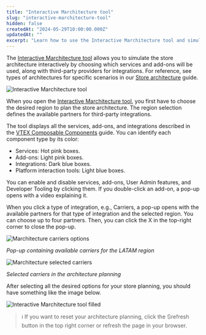```yaml
---
title: "Interactive Marchitecture tool"
slug: "interactive-marchitecture-tool"
hidden: false
createdAt: "2024-05-29T10:00:00.000Z"
updatedAt: ""
excerpt: "Learn how to use the Interactive Marchitecture tool and simulate a composable VTEX store architecture."
---
```


The [Interactive Marchitecture tool](https://vtex.com/en-us/assets/interactive-architecture/) allows you to simulate the store architecture interactively by choosing which services and add-ons will be used, along with third-party providers for integrations. For reference, see types of architectures for specific scenarios in our [Store architecture](https://developers.vtex.com/docs/guides/store-architecture) guide.

![Interactive Marchitecture tool](https://cdn.jsdelivr.net/gh/vtexdocs/dev-portal-content@main/docs/guides/VTEX-Platform-Overview/Composability/interactive-marchitecture-tool.png)

When you open the [Interactive Marchitecture tool](https://vtex.com/en-us/assets/interactive-architecture/), you first have to choose the desired region to plan the store architecture. The region selection defines the available partners for third-party integrations.

The tool displays all the services, add-ons, and integrations described in the [VTEX Composable Components](https://developers.vtex.com/docs/guides/vtex-composable-components) guide. You can identify each component type by its color:

- Services: Hot pink boxes.
- Add-ons: Light pink boxes.
- Integrations: Dark blue boxes.
- Platform interaction tools: Light blue boxes.

You can enable and disable services, add-ons, User Admin features, and Developer Tooling by clicking them. If you double-click an add-on, a pop-up opens with a video explaining it.

When you click a type of integration, e.g., Carriers, a pop-up opens with the available partners for that type of integration and the selected region. You can choose up to four partners. Then, you can click the X in the top-right corner to close the pop-up.

![Marchitecture carriers options](https://cdn.jsdelivr.net/gh/vtexdocs/dev-portal-content@main/docs/guides/VTEX-Platform-Overview/Composability/marchitecture-carriers-options.png)

*Pop-up containing available carriers for the LATAM region*

![Marchitecture selected carriers](https://cdn.jsdelivr.net/gh/vtexdocs/dev-portal-content@main/docs/guides/VTEX-Platform-Overview/Composability/marchitecture-selected-carriers.png)

*Selected carriers in the architecture planning*

After selecting all the desired options for your store planning, you should have something like the image below.

![Interactive Marchitecture tool filled](https://cdn.jsdelivr.net/gh/vtexdocs/dev-portal-content@main/docs/guides/VTEX-Platform-Overview/Composability/marchitecture-filled.png)

> ℹ️ If you want to reset your architecture planning, click the 🔃refresh button in the top right corner or refresh the page in your browser.
